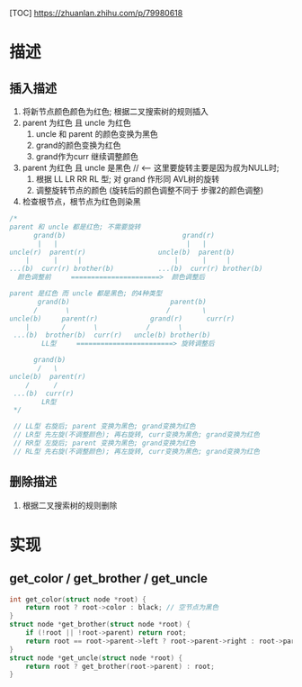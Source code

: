 [TOC]
https://zhuanlan.zhihu.com/p/79980618
# 描述
## 插入描述
1. 将新节点颜色颜色为红色; 根据二叉搜索树的规则插入
2. parent 为红色 且 uncle 为红色
    1. uncle 和 parent 的颜色变换为黑色
    2. grand的颜色变换为红色
    3. grand作为curr 继续调整颜色
2. parent 为红色 且 uncle 是黑色  // <-- 这里要旋转主要是因为叔为NULL时; 
    1. 根据 LL LR RR RL 型; 对 grand 作形同 AVL树的旋转
    2. 调整旋转节点的颜色 (旋转后的颜色调整不同于 步骤2的颜色调整)
3. 检查根节点，根节点为红色则染黑

```c++
/*
parent 和 uncle 都是红色; 不需要旋转
      grand(b)                             grand(r)
       |   |                                |   |
uncle(r)  parent(r)                  uncle(b)  parent(b)
    |      |     |                       |      |     |
...(b)  curr(r) brother(b)           ...(b)  curr(r) brother(b)
  颜色调整前     ======================>  颜色调整后

parent 是红色 而 uncle 都是黑色; 的4种类型
       grand(b)                         parent(b)
      /       \                        /        \
uncle(b)     parent(r)             grand(r)      curr(r)
    |        /       \            /       \
 ...(b)  brother(b)  curr(r)   uncle(b) brother(b)
        LL型     ========================> 旋转调整后

      grand(b)
       /   \
uncle(b)  parent(r)
    /      /
 ...(b)  curr(r)
        LR型
 */

 // LL型 右旋后; parent 变换为黑色; grand变换为红色
 // LR型 先左旋(不调整颜色); 再右旋转, curr变换为黑色; grand变换为红色
 // RR型 左旋后; parent 变换为黑色; grand变换为红色
 // RL型 先右旋(不调整颜色); 再左旋转, curr变换为黑色; grand变换为红色 
```

## 删除描述
1. 根据二叉搜索树的规则删除


# 实现
## get_color / get_brother / get_uncle
```c++
int get_color(struct node *root) {
    return root ? root->color : black; // 空节点为黑色
}
struct node *get_brother(struct node *root) {
    if (!root || !root->parent) return root;
    return root == root->parent->left ? root->parent->right : root->parent->left;
}
struct node *get_uncle(struct node *root) {
    return root ? get_brother(root->parent) : root;
}
```